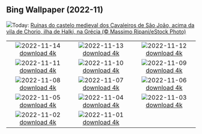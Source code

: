 ## Bing Wallpaper (2022-11)
![](https://www.bing.com/th?id=OHR.SanGiovanni_PT-BR5680008327_UHD.jpg&w=1000)Today: [Ruínas do castelo medieval dos Cavaleiros de São João, acima da vila de Chorio, ilha de Halki, na Grécia (© Massimo Ripani/eStock Photo)](https://www.bing.com/th?id=OHR.SanGiovanni_PT-BR5680008327_UHD.jpg)

|      |      |      |
| :----: | :----: | :----: |
|![](https://www.bing.com/th?id=OHR.IsarwinkelSylvenstein_PT-BR5517547564_UHD.jpg&pid=hp&w=384&h=216&rs=1&c=4)2022-11-14 [download 4k](https://www.bing.com/th?id=OHR.IsarwinkelSylvenstein_PT-BR5517547564_UHD.jpg)|![](https://www.bing.com/th?id=OHR.HainesEagle_PT-BR5099054177_UHD.jpg&pid=hp&w=384&h=216&rs=1&c=4)2022-11-13 [download 4k](https://www.bing.com/th?id=OHR.HainesEagle_PT-BR5099054177_UHD.jpg)|![](https://www.bing.com/th?id=OHR.RuaAurora_PT-BR6608773307_UHD.jpg&pid=hp&w=384&h=216&rs=1&c=4)2022-11-12 [download 4k](https://www.bing.com/th?id=OHR.RuaAurora_PT-BR6608773307_UHD.jpg)|
|![](https://www.bing.com/th?id=OHR.BadLightning_PT-BR4948004661_UHD.jpg&pid=hp&w=384&h=216&rs=1&c=4)2022-11-11 [download 4k](https://www.bing.com/th?id=OHR.BadLightning_PT-BR4948004661_UHD.jpg)|![](https://www.bing.com/th?id=OHR.HedgehogNest_PT-BR4791971016_UHD.jpg&pid=hp&w=384&h=216&rs=1&c=4)2022-11-10 [download 4k](https://www.bing.com/th?id=OHR.HedgehogNest_PT-BR4791971016_UHD.jpg)|![](https://www.bing.com/th?id=OHR.YiPeng_PT-BR4640177510_UHD.jpg&pid=hp&w=384&h=216&rs=1&c=4)2022-11-09 [download 4k](https://www.bing.com/th?id=OHR.YiPeng_PT-BR4640177510_UHD.jpg)|
|![](https://www.bing.com/th?id=OHR.CrestedButteEclispe_PT-BR4446097044_UHD.jpg&pid=hp&w=384&h=216&rs=1&c=4)2022-11-08 [download 4k](https://www.bing.com/th?id=OHR.CrestedButteEclispe_PT-BR4446097044_UHD.jpg)|![](https://www.bing.com/th?id=OHR.MarathonSunday_PT-BR4256998937_UHD.jpg&pid=hp&w=384&h=216&rs=1&c=4)2022-11-07 [download 4k](https://www.bing.com/th?id=OHR.MarathonSunday_PT-BR4256998937_UHD.jpg)|![](https://www.bing.com/th?id=OHR.Trossachs_PT-BR3005331374_UHD.jpg&pid=hp&w=384&h=216&rs=1&c=4)2022-11-06 [download 4k](https://www.bing.com/th?id=OHR.Trossachs_PT-BR3005331374_UHD.jpg)|
|![](https://www.bing.com/th?id=OHR.Deities_PT-BR2795525471_UHD.jpg&pid=hp&w=384&h=216&rs=1&c=4)2022-11-05 [download 4k](https://www.bing.com/th?id=OHR.Deities_PT-BR2795525471_UHD.jpg)|![](https://www.bing.com/th?id=OHR.AmboseliBioshere_PT-BR6762560661_UHD.jpg&pid=hp&w=384&h=216&rs=1&c=4)2022-11-04 [download 4k](https://www.bing.com/th?id=OHR.AmboseliBioshere_PT-BR6762560661_UHD.jpg)|![](https://www.bing.com/th?id=OHR.TeaPlantationsMunnar_PT-BR6608636788_UHD.jpg&pid=hp&w=384&h=216&rs=1&c=4)2022-11-03 [download 4k](https://www.bing.com/th?id=OHR.TeaPlantationsMunnar_PT-BR6608636788_UHD.jpg)|
|![](https://www.bing.com/th?id=OHR.Calacas_PT-BR6425689711_UHD.jpg&pid=hp&w=384&h=216&rs=1&c=4)2022-11-02 [download 4k](https://www.bing.com/th?id=OHR.Calacas_PT-BR6425689711_UHD.jpg)|![](https://www.bing.com/th?id=OHR.CarlosDrummond120_PT-BR1070507633_UHD.jpg&pid=hp&w=384&h=216&rs=1&c=4)2022-11-01 [download 4k](https://www.bing.com/th?id=OHR.CarlosDrummond120_PT-BR1070507633_UHD.jpg)|